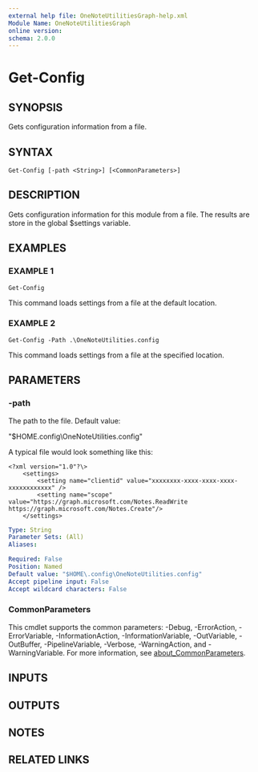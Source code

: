 ```yaml
---
external help file: OneNoteUtilitiesGraph-help.xml
Module Name: OneNoteUtilitiesGraph
online version:
schema: 2.0.0
---
```


# Get-Config

## SYNOPSIS
Gets configuration information from a file.

## SYNTAX

```
Get-Config [-path <String>] [<CommonParameters>]
```

## DESCRIPTION
Gets configuration information for this module from a file. 
The results are store in the global $settings variable.

## EXAMPLES

### EXAMPLE 1
```
Get-Config
```

This command loads settings from a file at the default location.

### EXAMPLE 2
```
Get-Config -Path .\OneNoteUtilities.config
```

This command loads settings from a file at the specified location.

## PARAMETERS

### -path
The path to the file. Default value:

"$HOME\.config\OneNoteUtilities.config"

A typical file would look something like this:


```
<?xml version="1.0"?\> 
    <settings>     
        <setting name="clientid" value="xxxxxxxx-xxxx-xxxx-xxxx-xxxxxxxxxxxx" />
        <setting name="scope" value="https://graph.microsoft.com/Notes.ReadWrite https://graph.microsoft.com/Notes.Create"/> 
    </settings>
```

```yaml
Type: String
Parameter Sets: (All)
Aliases:

Required: False
Position: Named
Default value: "$HOME\.config\OneNoteUtilities.config"
Accept pipeline input: False
Accept wildcard characters: False
```

### CommonParameters
This cmdlet supports the common parameters: -Debug, -ErrorAction, -ErrorVariable, -InformationAction, -InformationVariable, -OutVariable, -OutBuffer, -PipelineVariable, -Verbose, -WarningAction, and -WarningVariable. For more information, see [about_CommonParameters](http://go.microsoft.com/fwlink/?LinkID=113216).

## INPUTS

## OUTPUTS

## NOTES

## RELATED LINKS
